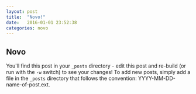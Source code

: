 ```yaml
---
layout: post
title:  "Novo!"
date:   2016-01-01 23:52:38
categories: novo
---
```


## Novo

You'll find this post in your `_posts` directory - edit this post and re-build (or run with the `-w` switch) to see your changes!
To add new posts, simply add a file in the `_posts` directory that follows the convention: YYYY-MM-DD-name-of-post.ext.
